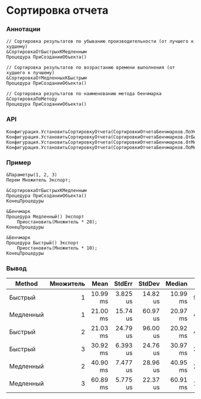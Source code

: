 # Сортировка отчета

### Аннотации

```bsl
// Сортировка результатов по убыванию производительности (от лучшего к худшему)
&СортировкаОтБыстрыхКМедленным
Процедура ПриСозданииОбъекта()

// Сортировка результатов по возрастанию времени выполнения (от худшего к лучшему)
&СортировкаОтМедленныхКБыстрым
Процедура ПриСозданииОбъекта()

// Сортировка результатов по наименованию метода бенчмарка
&СортировкаПоМетоду
Процедура ПриСозданииОбъекта()
```

### API

```bsl
Конфигурация.УстановитьСортировкуОтчета(СортировкиОтчетаБенчмарков.ПоУмолчанию);
Конфигурация.УстановитьСортировкуОтчета(СортировкиОтчетаБенчмарков.ОтБыстрыхКМедленным);
Конфигурация.УстановитьСортировкуОтчета(СортировкиОтчетаБенчмарков.ОтМедленныхКБыстрым);
Конфигурация.УстановитьСортировкуОтчета(СортировкиОтчетаБенчмарков.ПоМетоду);
```

### Пример

```bsl
&Параметры(1, 2, 3)
Перем Множитель Экспорт;

&СортировкаОтБыстрыхКМедленным
Процедура ПриСозданииОбъекта()
КонецПроцедуры

&Бенчмарк
Процедура Медленный() Экспорт
	Приостановить(Множитель * 20);
КонецПроцедуры

&Бенчмарк
Процедура Быстрый() Экспорт
	Приостановить(Множитель * 10);
КонецПроцедуры
```

### Вывод

| Method    | Множитель |     Mean |   StdErr |   StdDev |   Median |  Op/s |
|-----------|----------:|---------:|---------:|---------:|---------:|------:|
| Быстрый   |         1 | 10.99 ms | 3.825 us | 14.82 us | 10.99 ms | 90.99 |
| Медленный |         1 | 21.00 ms | 15.74 us | 60.97 us | 20.97 ms | 47.61 |
| Быстрый   |         2 | 21.03 ms | 24.79 us | 96.00 us | 20.92 ms | 47.54 |
| Быстрый   |         3 | 30.92 ms | 6.393 us | 24.76 us | 30.97 ms | 32.35 |
| Медленный |         2 | 40.90 ms | 7.477 us | 28.96 us | 40.95 ms | 24.45 |
| Медленный |         3 | 60.89 ms | 5.775 us | 22.37 us | 60.91 ms | 16.42 |

